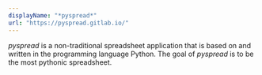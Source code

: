 ```yaml
---
displayName: "*pyspread*"
url: "https://pyspread.gitlab.io/"
---
```


_pyspread_ is a non-traditional spreadsheet application that is based on and written in the programming language Python. The goal of *pyspread* is to be the most pythonic spreadsheet.